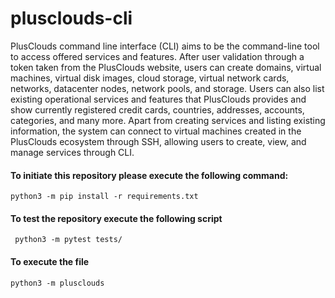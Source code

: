 # plusclouds-cli

PlusClouds command line interface (CLI) aims to be the command-line tool to access offered services and features. After user validation through a token taken from the PlusClouds website,  users can create domains, virtual machines, virtual disk images, cloud storage, virtual network cards, networks, datacenter nodes, network pools, and storage. Users can also list existing operational services and features that PlusClouds provides and show currently registered credit cards, countries, addresses, accounts, categories, and many more. Apart from creating services and listing existing information, the system can connect to virtual machines created in the PlusClouds ecosystem through SSH, allowing users to create, view, and manage services through CLI.

#### To initiate this repository please execute the following command:

```shell
python3 -m pip install -r requirements.txt
```

#### To test the repository execute the following script

```shell
 python3 -m pytest tests/
```

#### To execute the file
```shell
python3 -m plusclouds
```
